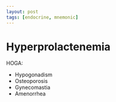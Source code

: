 ```yaml
---
layout: post
tags: [endocrine, mnemonic]
---
```


# Hyperprolactenemia

HOGA:

- Hypogonadism
- Osteoporosis
- Gynecomastia 
- Amenorrhea


